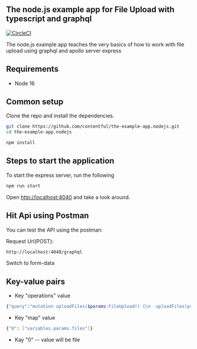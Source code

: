 ## The node.js example app for File Upload with typescript and graphql

[![CircleCI](https://img.shields.io/circleci/project/github/contentful/the-example-app.nodejs.svg)](https://circleci.com/gh/contentful/the-example-app.nodejs)

The node.js example app teaches the very basics of how to work with file upload using graphql and apollo server express

## Requirements

* Node 16

## Common setup

Clone the repo and install the dependencies.

```bash
git clone https://github.com/contentful/the-example-app.nodejs.git
cd the-example-app.nodejs
```

```bash
npm install
```

## Steps to start the application

To start the express server, run the following

```bash
npm run start
```

Open [http://localhost:4040](http://localhost:4040) and take a look around.


## Hit Api using Postman
You can test the API using the postman:

Request Url(POST):
```bash
http://localhost:4040/graphql
```
Switch to form-data

## Key-value pairs
* Key "operations" 
value  
```bash
{"query":"mutation uploadFiles($params:FileUpload!) {\n  uploadFiles(params: $params){url}\n }","variables":{"params":{"files":null}}}
```

* Key "map"
value
```bash
{"0": ["variables.params.files"]}
```

* Kay "0" -- value will be file 